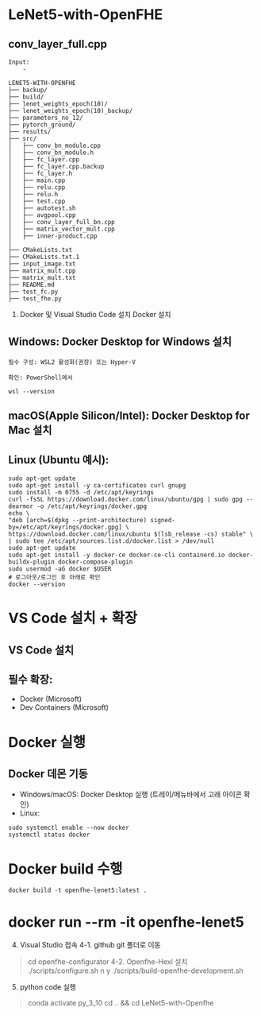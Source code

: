 # LeNet5-with-OpenFHE
## conv_layer_full.cpp
    Input:
        - 
```
LENET5-WITH-OPENFHE
├── backup/
├── build/
├── lenet_weights_epoch(10)/
├── lenet_weights_epoch(10)_backup/
├── parameters_no_12/
├── pytorch_ground/
├── results/
├── src/
│   ├── conv_bn_module.cpp
│   ├── conv_bn_module.h
│   ├── fc_layer.cpp
│   ├── fc_layer.cpp.backup
│   ├── fc_layer.h
│   ├── main.cpp
│   ├── relu.cpp
│   ├── relu.h
│   ├── test.cpp
│   ├── autotest.sh
│   ├── avgpool.cpp
│   ├── conv_layer_full_bn.cpp
│   ├── matrix_vector_mult.cpp
│   ├── inner-product.cpp
│
├── CMakeLists.txt
├── CMakeLists.txt.1
├── input_image.txt
├── matrix_mult.cpp
├── matrix_mult.txt
├── README.md
├── test_fc.py
├── test_fhe.py
```

1. Docker 및 Visual Studio Code 설치
Docker 설치

## Windows: Docker Desktop for Windows 설치

    필수 구성: WSL2 활성화(권장) 또는 Hyper-V

    확인: PowerShell에서

    wsl --version


## macOS(Apple Silicon/Intel): Docker Desktop for Mac 설치

## Linux (Ubuntu 예시):

    sudo apt-get update
    sudo apt-get install -y ca-certificates curl gnupg
    sudo install -m 0755 -d /etc/apt/keyrings
    curl -fsSL https://download.docker.com/linux/ubuntu/gpg | sudo gpg --dearmor -o /etc/apt/keyrings/docker.gpg
    echo \
    "deb [arch=$(dpkg --print-architecture) signed-by=/etc/apt/keyrings/docker.gpg] \
    https://download.docker.com/linux/ubuntu $(lsb_release -cs) stable" \
    | sudo tee /etc/apt/sources.list.d/docker.list > /dev/null
    sudo apt-get update
    sudo apt-get install -y docker-ce docker-ce-cli containerd.io docker-buildx-plugin docker-compose-plugin
    sudo usermod -aG docker $USER
    # 로그아웃/로그인 후 아래로 확인
    docker --version

# VS Code 설치 + 확장
## VS Code 설치
## 필수 확장:
- Docker (Microsoft)
- Dev Containers (Microsoft)

# Docker 실행
## Docker 데몬 기동
- Windows/macOS: Docker Desktop 실행 (트레이/메뉴바에서 고래 아이콘 확인)
- Linux:
```
sudo systemctl enable --now docker
systemctl status docker
```
# Docker build 수행
```
docker build -t openfhe-lenet5:latest .
```

# docker run --rm -it openfhe-lenet5
4. Visual Studio 접속
4-1. github git 폴더로 이동
> cd openfhe-configurator
4-2. Openfhe-Hexl 설치
> ./scripts/configure.sh
> n
> y
> ./scripts/build-openfhe-development.sh
5. python code 실행
> conda activate py_3_10
> cd .. && cd LeNet5-with-Openfhe